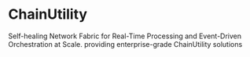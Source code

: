 # ChainUtility
Self-healing Network Fabric for Real-Time Processing and Event-Driven Orchestration at Scale. providing enterprise-grade ChainUtility solutions
